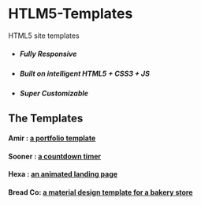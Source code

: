 # HTLM5-Templates
HTML5 site templates

* ##### Fully Responsive
* ##### Built on intelligent HTML5 + CSS3 + JS
* ##### Super Customizable

## The Templates

#### Amir : <a href="https://amir.medamine.now.sh" target="_blank">a portfolio template</a>
#### Sooner : <a href="https://sooner.medamine.now.sh" target="_blank">a countdown timer</a>
#### Hexa : <a href="https://hexa.medamine.now.sh" target="_blank">an animated landing page</a>
#### Bread Co: <a href="https://bread-co.medamine.now.sh" target="_balnk">a material design template for a bakery store</a>
